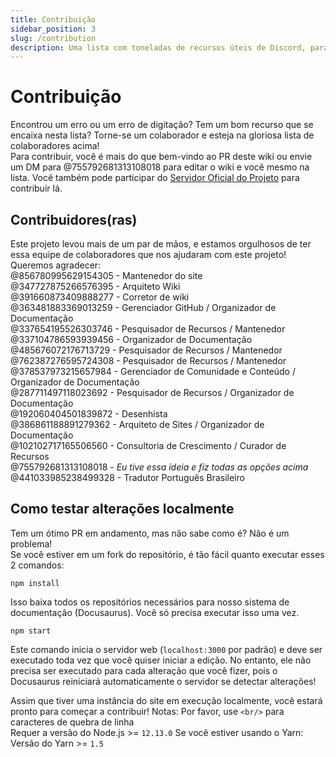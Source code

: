 ```yaml
---
title: Contribuição
sidebar_position: 3
slug: /contribution
description: Uma lista com toneladas de recursos úteis de Discord, para todos os tipos de usuários, de iniciantes a usuários avançados.
---
```


# Contribuição

Encontrou um erro ou um erro de digitação? Tem um bom recurso que se encaixa nesta lista? Torne-se um colaborador e esteja na gloriosa lista de colaboradores acima! <br/>
Para contribuir, você é mais do que bem-vindo ao PR deste wiki ou envie um DM para @755792681313108018 para editar o wiki e você mesmo na lista.
Você também pode participar do [Servidor Oficial do Projeto](https://discord.gg/yxbqz9pNxS) para contribuir lá.

## Contribuidores(ras)

Este projeto levou mais de um par de mãos, e estamos orgulhosos de ter essa equipe de colaboradores que nos ajudaram com este projeto!<br/>
Queremos agradecer:<br/>
@856780995629154305 - Mantenedor do site <br/>
@347727875266576395 - Arquiteto Wiki <br/>
@391660873409888277 - Corretor de wiki <br/>
@363481883369013259 - Gerenciador GitHub / Organizador de Documentação<br/>
@337654195526303746 - Pesquisador de Recursos / Mantenedor<br/>
@337104786593939456 - Organizador de Documentação<br/>
@485676072176713729 - Pesquisador de Recursos / Mantenedor<br/>
@762387276595724308 - Pesquisador de Recursos / Mantenedor<br/>
@378537973215657984 - Gerenciador de Comunidade e Conteúdo / Organizador de Documentação<br/>
@287711497118023692 - Pesquisador de Recursos / Organizador de Documentação<br/>
@192060404501839872 - Desenhista<br/>
@386861188891279362 - Arquiteto de Sites / Organizador de Documentação<br/>
@102102717165506560 - Consultoria de Crescimento / Curador de Recursos<br/>
@755792681313108018 - *Eu tive essa ideia e fiz todas as opções acima*<br/>
@441033985238499328 - Tradutor Português Brasileiro

## Como testar alterações localmente

Tem um ótimo PR em andamento, mas não sabe como é? Não é um problema!<br/>
Se você estiver em um fork do repositório, é tão fácil quanto executar esses 2 comandos:

```
npm install
```

Isso baixa todos os repositórios necessários para nosso sistema de documentação (Docusaurus). Você só precisa executar isso uma vez.

```
npm start
```

Este comando inicia o servidor web (``localhost:3000`` por padrão) e deve ser executado toda vez que você quiser iniciar a edição.
No entanto, ele não precisa ser executado para cada alteração que você fizer, pois o Docusaurus reiniciará automaticamente o servidor se detectar alterações!

Assim que tiver uma instância do site em execução localmente, você estará pronto para começar a contribuir!
Notas: Por favor, use ``<br/>`` para caracteres de quebra de linha<br/>
Requer a versão do Node.js >= ``12.13.0``
Se você estiver usando o Yarn: Versão do Yarn >= ``1.5``
